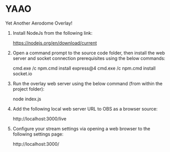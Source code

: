 # YAAO
Yet Another Aerodome Overlay!

1. Install NodeJs from the following link:

    https://nodejs.org/en/download/current

2. Open a command prompt to the source code folder, then install the web server and socket connection prerequisites using the below commands:

    cmd.exe /c npm.cmd install express@4
    cmd.exe /c npm.cmd install socket.io

3. Run the overlay web server using the below command (from within the project folder):

    node index.js

4. Add the following local web server URL to OBS as a browser source:

    http://localhost:3000/live

5. Configure your stream settings via opening a web browser to the following settings page:

    http://localhost:3000/
